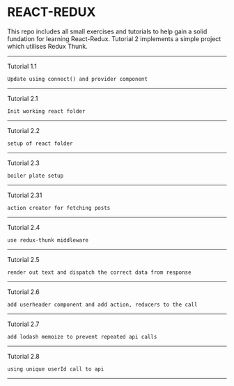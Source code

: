 # REACT-REDUX


This repo includes all small exercises and tutorials to help gain a solid fundation for learning React-Redux. Tutorial 2 implements a simple project which utilises Redux Thunk.

-----------------------------------------------------------

Tutorial 1.1

    Update using connect() and provider component

-----------------------------------------------------------

Tutorial 2.1

    Init working react folder

-----------------------------------------------------------

Tutorial 2.2

    setup of react folder

-----------------------------------------------------------

Tutorial 2.3

    boiler plate setup

-----------------------------------------------------------

Tutorial 2.31

    action creator for fetching posts

-----------------------------------------------------------

Tutorial 2.4

    use redux-thunk middleware

-----------------------------------------------------------

Tutorial 2.5

    render out text and dispatch the correct data from response

-----------------------------------------------------------

Tutorial 2.6

    add userheader component and add action, reducers to the call

-----------------------------------------------------------

Tutorial 2.7

    add lodash memoize to prevent repeated api calls

-----------------------------------------------------------

Tutorial 2.8

    using unique userId call to api

-----------------------------------------------------------